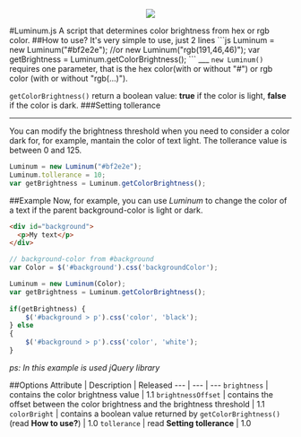<p align="center">
<img src="https://cloud.githubusercontent.com/assets/7937110/3344610/57504ea6-f8ad-11e3-8493-1da896924b94.png">
</p>
#Luminum.js
A script that determines color brightness from hex or rgb color.
##How to use?
It's very simple to use, just 2 lines
```js
Luminum = new Luminum("#bf2e2e"); //or new Luminum("rgb(191,46,46)");
var getBrightness = Luminum.getColorBrightness();
```
___
<code>new Luminum()</code> requires one parameter, that is the hex color(with or without "#") or rgb color (with or without "rgb(...)").

<code>getColorBrightness()</code> return a boolean value: <b>true</b> if the color is light, <b>false</b> if the color is dark.
###Setting tollerance
___
You can modify the brightness threshold when you need to consider a color dark for, for example, mantain the color of text light. The tollerance value is between 0 and 125.

```js
Luminum = new Luminum("#bf2e2e");
Luminum.tollerance = 10;
var getBrightness = Luminum.getColorBrightness();
```
##Example
Now, for example, you can use <i>Luminum</i> to change the color of a text if the parent background-color is light or dark.
```html
<div id="background">
  <p>My text</p>
</div>
```

```js
// background-color from #background
var Color = $('#background').css('backgroundColor');

Luminum = new Luminum(Color);
var getBrightness = Luminum.getColorBrightness();
  
if(getBrightness) {
	$('#background > p').css('color', 'black');
} else 
{
	$('#background > p').css('color', 'white');
}	
```
<i>ps: In this example is used jQuery library</i>


##Options
Attribute | Description | Released
--- | --- | ---
`brightness` | contains the color brightness value | 1.1
`brightnessOffset` | contains the offset between the color brightness and the brightness threshold | 1.1
`colorBright` | contains a boolean value returned by `getColorBrightness()` (read **How to use?**) | 1.0
`tollerance` | read **Setting tollerance** | 1.0
